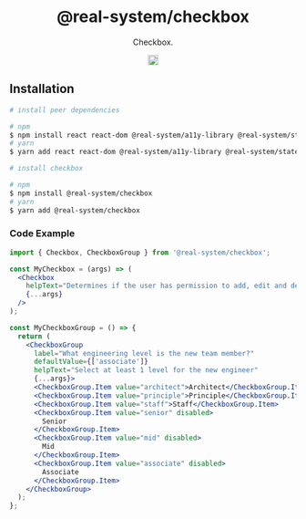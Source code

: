 <h1 align="center">@real-system/checkbox</h1>
<p align="center">Checkbox.</p>
<p align="center">
<a href="https://www.npmjs.com/package/@real-system/checkbox"><img src="https://badgen.net/npm/v/@real-system/checkbox?label=&icon=npm&color=blue" alt="npm version" height="18"/></a>
</p>

## Installation

```bash
# install peer dependencies

# npm
$ npm install react react-dom @real-system/a11y-library @real-system/state-library @real-system/styled-library @real-system/typography @real-system/utils-library @real-system/elements-primitive
# yarn
$ yarn add react react-dom @real-system/a11y-library @real-system/state-library @real-system/styled-library @real-system/typography @real-system/utils-library @real-system/elements-primitive

# install checkbox

# npm
$ npm install @real-system/checkbox
# yarn
$ yarn add @real-system/checkbox
```

### Code Example

```jsx
import { Checkbox, CheckboxGroup } from '@real-system/checkbox';

const MyCheckbox = (args) => (
  <Checkbox
    helpText="Determines if the user has permission to add, edit and delete other users"
    {...args}
  />
);

const MyCheckboxGroup = () => {
  return (
    <CheckboxGroup
      label="What engineering level is the new team member?"
      defaultValue={['associate']}
      helpText="Select at least 1 level for the new engineer"
      {...args}>
      <CheckboxGroup.Item value="architect">Architect</CheckboxGroup.Item>
      <CheckboxGroup.Item value="principle">Principle</CheckboxGroup.Item>
      <CheckboxGroup.Item value="staff">Staff</CheckboxGroup.Item>
      <CheckboxGroup.Item value="senior" disabled>
        Senior
      </CheckboxGroup.Item>
      <CheckboxGroup.Item value="mid" disabled>
        Mid
      </CheckboxGroup.Item>
      <CheckboxGroup.Item value="associate" disabled>
        Associate
      </CheckboxGroup.Item>
    </CheckboxGroup>
  );
};
```

